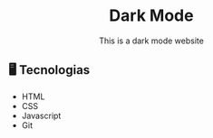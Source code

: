 <h1 align="center">Dark Mode</h1>

<p align="center">This is a dark mode website</p>

## 🖥️ Tecnologias

- HTML
- CSS
- Javascript
- Git